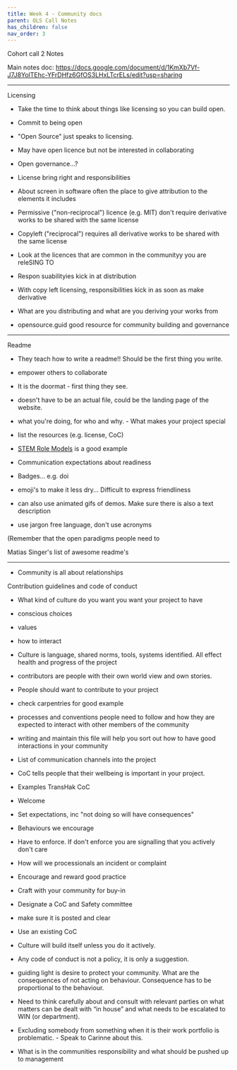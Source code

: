 ```yaml
---
title: Week 4 - Community docs
parent: OLS Call Notes
has_children: false
nav_order: 3
---
```


Cohort call 2 Notes

Main notes doc: https://docs.google.com/document/d/1KmXb7Vf-J7J8YolTEhc-YFrDHfz6GfOS3LHxLTcrELs/edit?usp=sharing

_________

Licensing


 - Take the time to think about things like licensing so you can build open.
 - Commit to being open

 - "Open Source" just speaks to licensing.
 - May have open licence but not be interested in collaborating

 - Open governance...?

 - License bring right and responsibilities

 - About screen in software often the place to give attribution to the elements it includes

 - Permissive ("non-reciprocal") licence (e.g. MIT) don't require derivative works to be shared with the same license

 - Copyleft ("reciprocal") requires all derivative works to be shared with the same license

 - Look at the licences that are common in the communityy you are releSING TO

 - Respon suabilityies kick in at distribution

 - With copy left licensing, responsibilities kick in as soon as make derivative

 - What are you distributing and what are you deriving your works from

 - opensource.guid good resource for community building and governance


________________

Readme

 - They teach how to write a readme!! Should be the first thing you write.

 - empower others to collaborate

 - It is the doormat - first thing they see.

 - doesn't have to be an actual file, could be the landing page of the website.

 - what you're doing, for who and why. - What makes your project special
 - list the resources (e.g. license, CoC)
 - [STEM Role Models](https://github.com/KirstieJane/STEMMRoleModels) is a good example

 - Communication expectations about readiness

 - Badges... e.g. doi

 - emoji's to make it less dry... Difficult to express friendliness

 - can also use animated gifs of demos. Make sure there is also a text description

 - use jargon free language, don't use acronyms

(Remember that the open paradigms people need to

Matias Singer's list of awesome readme's


-----------

 - Community is all about relationships

Contribution guidelines and code of conduct


 - What kind of culture do you want you want your project to have
 - conscious choices
  - values
 - how to interact

 - Culture is language, shared norms, tools, systems identified. All effect health and progress of the project

 - contributors are people with their own world view and own stories.
 - People should want to contribute to your project

 - check carpentries for good example

 - processes and conventions people need to follow and how they are expected to interact with other members of the community

 - writing and maintain this file will help you sort out how to have good interactions in your community

 - List of communication channels into the project

 - CoC tells people that their wellbeing is important in your project.

 - Examples TransHak CoC

 - Welcome
 - Set expectations, inc "not doing so will have consequences"
 - Behaviours we encourage
 - Have to enforce. If don't enforce you are signalling that you actively don't care

 - How will we processionals an incident or complaint

 - Encourage and reward good practice
 - Craft with your community for buy-in
 - Designate a CoC and Safety committee
 - make sure it is posted and clear
 - Use an existing CoC

 - Culture will build itself unless you do it actively.




 - Any code of conduct is not a policy, it is only a suggestion.

 - guiding light is desire to protect your community. What are the consequences of not acting on behaviour. Consequence has to be proportional to the behaviour.


 - Need to think carefully about and consult with relevant parties on what matters can be dealt with “in house” and what needs to be escalated to WIN (or department).
 - Excluding somebody from something when it is their work portfolio is problematic. - Speak to Carinne about this.
 - What is in the communities responsibility and what should be pushed up to management
